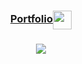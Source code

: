 
<h3 align="center"><a href="https://fabian-martinez1.github.io/" target="_blank">Portfolio</a><img src="https://user-images.githubusercontent.com/55964635/133448364-b43ed26d-b465-4a0a-ae59-7701d54b4966.gif" width="30" align="center"> </h3> 



<h3 align="center">
<img src="https://media.giphy.com/media/pVGsAWjzvXcZW4ZBTE/giphy.gif?cid=ecf05e47ae5kz8vzu0l01lwkelgwiwe4lorfjipm55rkklon&rid=giphy.gif&ct=g"/>
</h3> 


